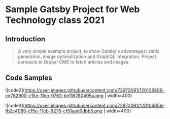 # Sample Gatsby Project for Web Technology class 2021

## Introduction

> A very simple example project, to show Gatsby's adventages: static generation, image optimalization and GraphQL integration. Project connects to Drupal CMS to fetch articles and images.

## Code Samples

![code2](https://user-images.githubusercontent.com/72972091/120106806-ce782900-c15e-11eb-9763-be116780495a.png | width=400)

![code3](https://user-images.githubusercontent.com/72972091/120106856-fb2c4080-c15e-11eb-9275-cf51aad0dbb5.png | width=400)

